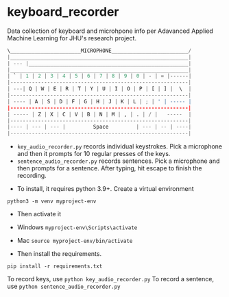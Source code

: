 # keyboard_recorder
Data collection of keyboard and microhpone info per Adavanced Applied Machine Learning for JHU's research project.

```python
\_______________________MICROPHONE_________________________/
|__________________________________________________________|
| --- |____________________________________________________|
|__________________________________________________________|
| ` | 1 | 2 | 3 | 4 | 5 | 6 | 7 | 8 | 9 | 0 | - | = |------|
|----------------------------------------------------------|
| ---| Q | W | E | R | T | Y | U | I | O | P | [ | ] |  \  |
|----------------------------------------------------------|
| ---- | A | S | D | F | G | H | J | K | L | ; | ' | ----- |
|----------------------------------------------------------|
| ----- | Z | X | C | V | B | N | M | , | . | / |   -----  |
|----------------------------------------------------------|
|---- | --- | --- |         Space         | --- | -- | ----|
|----------------------------------------------------------|
```

- `key_audio_recorder.py` records individual keystrokes. Pick a microphone and then it prompts for 10 regular presses of the keys.
- `sentence_audio_recorder.py` records sentences. Pick a microphone and then prompts for a sentence. After typing, hit escape to finish the recording. 

* To install, it requires python 3.9+. Create a virtual environment

`python3 -m venv myproject-env`

* Then activate it

- Windows
`myproject-env\Scripts\activate`

- Mac
`source myproject-env/bin/activate`

* Then install the requirements.

`pip install -r requirements.txt`


To record keys, use `python key_audio_recorder.py`
To record a sentence, use `python sentence_audio_recorder.py`